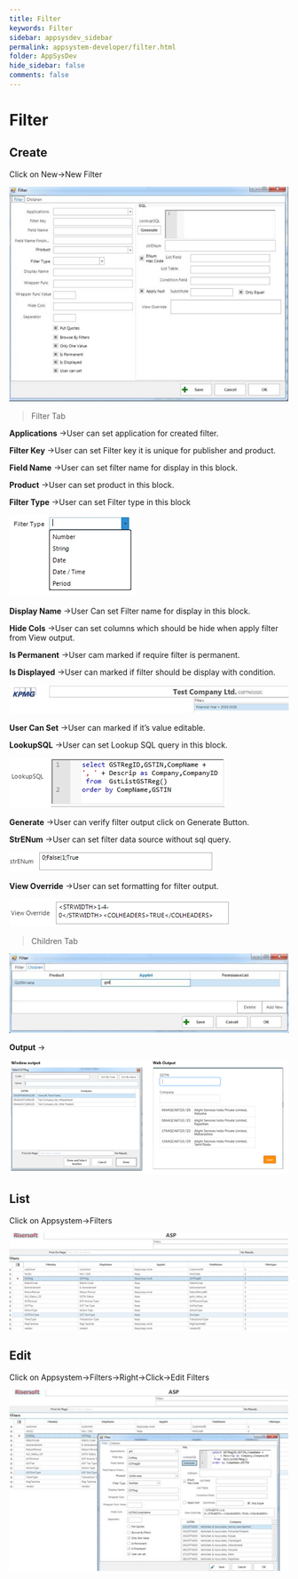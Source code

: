 ```yaml
---
title: Filter
keywords: Filter
sidebar: appsysdev_sidebar
permalink: appsystem-developer/filter.html
folder: AppSysDev
hide_sidebar: false
comments: false
---
```



# Filter

## Create

Click on New->New Filter

![](images/image8_99.jpg)

>Filter Tab

**Applications** ->User can set application for created filter.

**Filter Key** ->User can set Filter key it is unique for publisher and product.

**Field Name** ->User can set filter name for display in this block.

**Product** ->User can set product in this block.

**Filter Type** ->User can set Filter type in this block

![](images/image8_100.jpg)

**Display Name** ->User Can set Filter name for display in this block.

**Hide Cols** ->User can set columns which should be hide when apply filter from View output.

**Is Permanent** ->User cam marked if require filter is permanent.

**Is Displayed** ->User can marked if filter should be display with condition.

![](images/image8_101.jpg)

**User Can Set** ->User can marked if it’s value editable.

**LookupSQL** ->User can set Lookup SQL query in this block.

![](images/image8_102.jpg)

**Generate** ->User can verify filter output click on Generate Button.

**StrENum** ->User can set filter data source without sql query.

![](images/image8_103.jpg)

**View Override** ->User can set formatting for filter output.

![](images/image8_104.jpg)

> Children Tab

![](images/image8_105.jpg)

**Output** ->

![](images/image8_106.png)


## List

Click on Appsystem->Filters

![](images/image8_107.jpg)

## Edit

Click on Appsystem->Filters->Right->Click->Edit Filters

![](images/image8_108.jpg)
